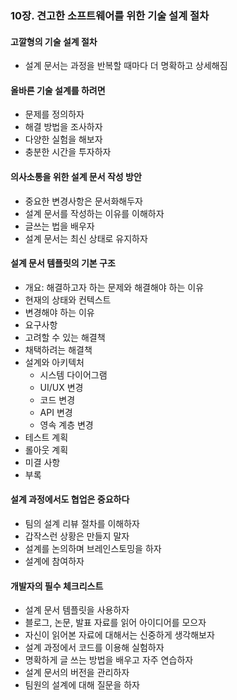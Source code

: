 ### 10장. 견고한 소프트웨어를 위한 기술 설계 절차

#### 고깔형의 기술 설계 절차
- 설계 문서는 과정을 반복할 때마다 더 명확하고 상세해짐

#### 올바른 기술 설계를 하려면
- 문제를 정의하자
- 해결 방법을 조사하자 
- 다양한 실험을 해보자 
- 충분한 시간을 투자하자 

#### 의사소통을 위한 설계 문서 작성 방안
- 중요한 변경사항은 문서화해두자 
- 설계 문서를 작성하는 이유를 이해하자
- 글쓰는 법을 배우자 
- 설계 문서는 최신 상태로 유지하자

#### 설계 문서 템플릿의 기본 구조
- 개요: 해결하고자 하는 문제와 해결해야 하는 이유 
- 현재의 상태와 컨텍스트
- 변경해야 하는 이유
- 요구사항
- 고려할 수 있는 해결책
- 채택하려는 해결책
- 설계와 아키텍처
  - 시스템 다이어그램
  - UI/UX 변경
  - 코드 변경
  - API 변경
  - 영속 계층 변경
- 테스트 계획
- 롤아웃 계획
- 미결 사항
- 부록 

#### 설계 과정에서도 협업은 중요하다
- 팀의 설계 리뷰 절차를 이해하자
- 갑작스런 상황은 만들지 말자 
- 설계를 논의하며 브레인스토밍을 하자 
- 설계에 참여하자

#### 개발자의 필수 체크리스트 
- 설계 문서 템플릿을 사용하자
- 블로그, 논문, 발표 자료를 읽어 아이디어를 모으자
- 자신이 읽어본 자료에 대해서는 신중하게 생각해보자
- 설계 과정에서 코드를 이용해 실험하자
- 명확하게 글 쓰는 방법을 배우고 자주 연습하자
- 설계 문서의 버전을 관리하자
- 팀원의 설계에 대해 질문을 하자 